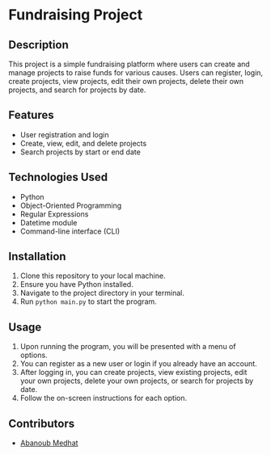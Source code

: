 # Fundraising Project

## Description
This project is a simple fundraising platform where users can create and manage projects to raise funds for various causes. Users can register, login, create projects, view projects, edit their own projects, delete their own projects, and search for projects by date.

## Features
- User registration and login
- Create, view, edit, and delete projects
- Search projects by start or end date

## Technologies Used
- Python
- Object-Oriented Programming
- Regular Expressions
- Datetime module
- Command-line interface (CLI)

## Installation
1. Clone this repository to your local machine.
2. Ensure you have Python installed.
3. Navigate to the project directory in your terminal.
4. Run `python main.py` to start the program.

## Usage
1. Upon running the program, you will be presented with a menu of options.
2. You can register as a new user or login if you already have an account.
3. After logging in, you can create projects, view existing projects, edit your own projects, delete your own projects, or search for projects by date.
4. Follow the on-screen instructions for each option.

## Contributors
- [Abanoub Medhat](https://github.com/Abanoubmedhatseif)
